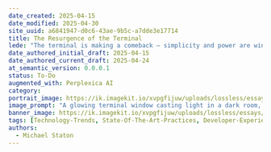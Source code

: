 ```yaml
---
date_created: 2025-04-15
date_modified: 2025-04-30
site_uuid: a6841947-d0c6-43ae-9b5c-a7dde3e17714
title: The Resurgence of the Terminal
lede: "The terminal is making a comeback — simplicity and power are winning over flashy GUIs."
date_authored_initial_draft: 2025-04-15
date_authored_current_draft: 2025-04-24
at_semantic_version: 0.0.0.1
status: To-Do
augmented_with: Perplexica AI
category: 
portrait_image: https://ik.imagekit.io/xvpgfijuw/uploads/lossless/essays/2025-05-04_portraitimage_The-Resurgence-of-the-Terminal_cce9978d-5fb9-4134-af4b-4123e427792f_zTZNWB7-F.jpg
image_prompt: "A glowing terminal window casting light in a dark room, with modern devices (laptop, phone) nearby, and code streaming across the screen. The mood is retro, powerful, and focused."
banner_image: https://ik.imagekit.io/xvpgfijuw/uploads/lossless/essays/2025-05-04_bannerimage_The-Resurgence-of-the-Terminal_2ba137ff-b840-48d6-899a-a7bb561d1b5b_8-EokPYNr.jpg
tags: [Technology-Trends, State-Of-The-Art-Practices, Developer-Experience, Productivity]
authors: 
  - Michael Staton
---
```

